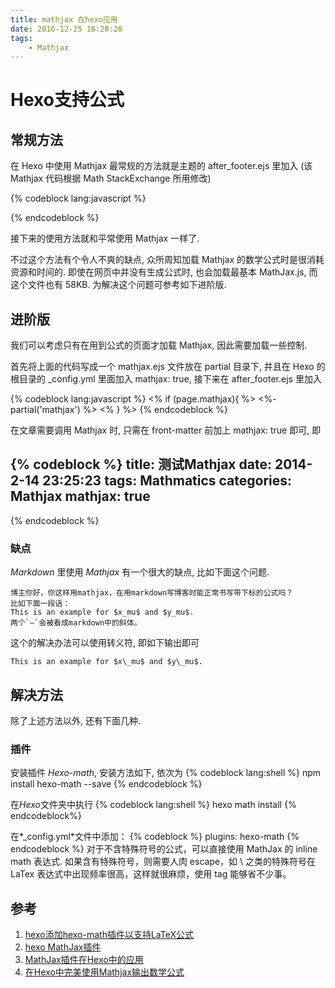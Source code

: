 ```yaml
---
title: mathjax 在hexo应用
date: 2016-12-25 16:20:26
tags:
    - Mathjax
---
```


# Hexo支持公式

## 常规方法
在 Hexo 中使用 Mathjax 最常规的方法就是主题的 after_footer.ejs 里加入 (该 Mathjax 代码根据 Math StackExchange 所用修改)

{% codeblock lang:javascript %}
<script type="text/x-mathjax-config">
    MathJax.Hub.Config({"HTML-CSS": { preferredFont: "TeX", availableFonts: ["STIX","TeX"], linebreaks: { automatic:true }, EqnChunk: (MathJax.Hub.Browser.isMobile ? 10 : 50) },
        tex2jax: { inlineMath: [ ["$", "$"], ["\\(","\\)"] ], processEscapes: true, ignoreClass: "tex2jax_ignore|dno",skipTags: ['script', 'noscript', 'style', 'textarea', 'pre', 'code']},
        TeX: {  noUndefined: { attributes: { mathcolor: "red", mathbackground: "#FFEEEE", mathsize: "90%" } }, Macros: { href: "{}" } },
        messageStyle: "none"
    }); 
</script>
<script type="text/x-mathjax-config">
    MathJax.Hub.Queue(function() {
        var all = MathJax.Hub.getAllJax(), i;
        for(i=0; i < all.length; i += 1) {
            all[i].SourceElement().parentNode.className += ' has-jax';
        }
    });
</script>
<script type="text/javascript" src="http://cdn.mathjax.org/mathjax/latest/MathJax.js?config=TeX-AMS-MML_HTMLorMML">
</script>
{% endcodeblock %}

接下来的使用方法就和平常使用 Mathjax 一样了.

不过这个方法有个令人不爽的缺点, 众所周知加载 Mathjax 的数学公式时是很消耗资源和时间的. 即使在网页中并没有生成公式时, 也会加载最基本 MathJax.js, 而这个文件也有 58KB. 为解决这个问题可参考如下进阶版.

## 进阶版
我们可以考虑只有在用到公式的页面才加载 Mathjax, 因此需要加载一些控制.

首先将上面的代码写成一个 mathjax.ejs 文件放在 partial 目录下, 并且在 Hexo 的根目录的 _config.yml 里面加入 mathjax: true, 接下来在 after_footer.ejs 里加入

{% codeblock lang:javascript %}
<% if (page.mathjax){ %>
<%- partial('mathjax') %>
<% } %>
{% endcodeblock %}


在文章需要调用 Mathjax 时, 只需在 front-matter 前加上 mathjax: true 即可, 即

{% codeblock %}
title: 测试Mathjax
date: 2014-2-14 23:25:23
tags: Mathmatics
categories: Mathjax
mathjax: true
---
{% endcodeblock %}

### 缺点
*Markdown* 里使用 *Mathjax* 有一个很大的缺点, 比如下面这个问题.
```
博主你好，你这样用mathjax，在用markdown写博客时能正常书写带下标的公式吗？
比如下面一段话：
This is an example for $x_mu$ and $y_mu$.
两个`—`会被看成markdown中的斜体。
```

这个的解决办法可以使用转义符, 即如下输出即可

```
This is an example for $x\_mu$ and $y\_mu$.
```

## 解决方法
除了上述方法以外, 还有下面几种.
### 插件
安装插件 *Hexo-math*, 安装方法如下, 依次为
{% codeblock lang:shell %}
npm install hexo-math --save
{% endcodeblock %}

在*Hexo*文件夹中执行
{% codeblock lang:shell %}
hexo math install
{% endcodeblock%}

在*_config.yml*文件中添加：
{% codeblock %}
plugins:
   hexo-math
{% endcodeblock %}
对于不含特殊符号的公式，可以直接使用 MathJax 的 inline math 表达式. 如果含有特殊符号，则需要人肉 escape，如 \ 之类的特殊符号在 LaTex 表达式中出现频率很高，这样就很麻烦，使用 tag 能够省不少事。

## 参考
1. [hexo添加hexo-math插件以支持LaTeX公式](http://tidus.xyz/2016/03/06/hexo%E6%B7%BB%E5%8A%A0hexo-math%E6%8F%92%E4%BB%B6%E4%BB%A5%E6%94%AF%E6%8C%81LaTeX%E5%85%AC%E5%BC%8F/)
2. [hexo MathJax插件](http://catx.me/2014/03/09/hexo-mathjax-plugin/)
3. [MathJax插件在Hexo中的应用](http://www.catxue.com/2015/03/20/MathJax/)
4. [在Hexo中完美使用Mathjax输出数学公式](http://lukang.me/2014/mathjax-for-hexo.html)
